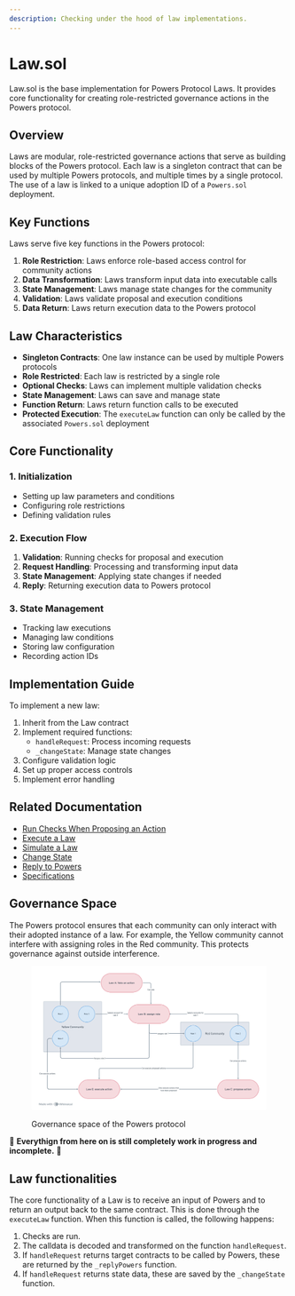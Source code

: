 ```yaml
---
description: Checking under the hood of law implementations.
---
```


# Law.sol

Law.sol is the base implementation for Powers Protocol Laws. It provides core functionality for creating role-restricted governance actions in the Powers protocol.

## Overview

Laws are modular, role-restricted governance actions that serve as building blocks of the Powers protocol. Each law is a singleton contract that can be used by multiple Powers protocols, and multiple times by a single protocol. The use of a law is linked to a unique adoption ID of a `Powers.sol` deployment.

## Key Functions

Laws serve five key functions in the Powers protocol:

1. **Role Restriction**: Laws enforce role-based access control for community actions
2. **Data Transformation**: Laws transform input data into executable calls
3. **State Management**: Laws manage state changes for the community
4. **Validation**: Laws validate proposal and execution conditions
5. **Data Return**: Laws return execution data to the Powers protocol

## Law Characteristics

- **Singleton Contracts**: One law instance can be used by multiple Powers protocols
- **Role Restricted**: Each law is restricted by a single role
- **Optional Checks**: Laws can implement multiple validation checks
- **State Management**: Laws can save and manage state
- **Function Return**: Laws return function calls to be executed
- **Protected Execution**: The `executeLaw` function can only be called by the associated `Powers.sol` deployment

## Core Functionality

### 1. Initialization
- Setting up law parameters and conditions
- Configuring role restrictions
- Defining validation rules

### 2. Execution Flow
1. **Validation**: Running checks for proposal and execution
2. **Request Handling**: Processing and transforming input data
3. **State Management**: Applying state changes if needed
4. **Reply**: Returning execution data to Powers protocol

### 3. State Management
- Tracking law executions
- Managing law conditions
- Storing law configuration
- Recording action IDs

## Implementation Guide

To implement a new law:

1. Inherit from the Law contract
2. Implement required functions:
   - `handleRequest`: Process incoming requests
   - `_changeState`: Manage state changes
3. Configure validation logic
4. Set up proper access controls
5. Implement error handling

## Related Documentation

- [Run Checks When Proposing an Action](./run-checks-when-proposing-an-action.md)
- [Execute a Law](./execute-a-law.md)
- [Simulate a Law](./simulate-a-law.md)
- [Change State](./change-state.md)
- [Reply to Powers](./reply-to-powers.md)
- [Specifications](./specs.md)

## Governance Space

The Powers protocol ensures that each community can only interact with their adopted instance of a law. For example, the Yellow community cannot interfere with assigning roles in the Red community. This protects governance against outside interference.

<figure><img src="../../.gitbook/assets/image (4).png" alt=""><figcaption><p>Governance space of the Powers protocol </p></figcaption></figure>

🚧 **Everythign from here on is still completely work in progress and incomplete.** 🚧

## Law functionalities

The core functionality of a Law is to receive an input of Powers and to return an output back to the same contract. This is done through the `executeLaw` function. When this function is called, the following happens:

1. Checks are run.
2. The calldata is decoded and transformed on the function `handleRequest`.
3. If `handleRequest` returns target contracts to be called by Powers, these are returned by the `_replyPowers` function.
4. If `handleRequest` returns state data, these are saved by the `_changeState` function.
